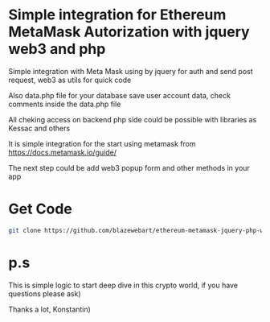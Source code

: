 # Simple integration for Ethereum MetaMask Autorization with jquery web3 and php

Simple integration with Meta Mask using by jquery for auth and send post request, web3 as utils for quick code

Also data.php file for your database save user account data, check comments inside the data.php file

All cheking access on backend php side could be possible with libraries as Kessac and others

It is simple integration for the start using metamask from https://docs.metamask.io/guide/ 

The next step could be add web3 popup form and other methods in your app

# Get Code
```sh
git clone https://github.com/blazewebart/ethereum-metamask-jquery-php-web3.git
``` 


# p.s

This is simple logic to start deep dive in this crypto world, if you have questions please ask)

Thanks a lot, Konstantin)
